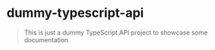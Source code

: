# dummy-typescript-api

> This is just a dummy TypeScript API project to showcase some documentation.

